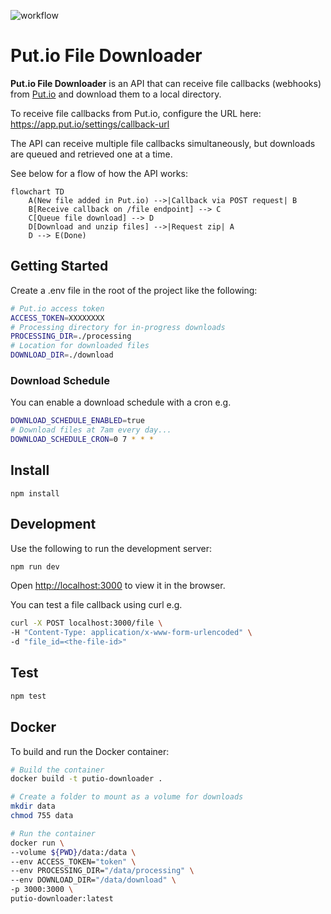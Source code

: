 ![workflow](https://github.com/atheius/putio-downloader/actions/workflows/main.yml/badge.svg)

# Put.io File Downloader

**Put.io File Downloader** is an API that can receive file callbacks (webhooks) from [Put.io](https://put.io) and download them to a local directory.

To receive file callbacks from Put.io, configure the URL here: https://app.put.io/settings/callback-url

The API can receive multiple file callbacks simultaneously, but downloads are queued and retrieved one at a time.

See below for a flow of how the API works:

```mermaid
flowchart TD
    A(New file added in Put.io) -->|Callback via POST request| B
    B[Receive callback on /file endpoint] --> C
    C[Queue file download] --> D
    D[Download and unzip files] -->|Request zip| A
    D --> E(Done)
```

## Getting Started

Create a .env file in the root of the project like the following:

```sh
# Put.io access token
ACCESS_TOKEN=XXXXXXXX
# Processing directory for in-progress downloads
PROCESSING_DIR=./processing
# Location for downloaded files
DOWNLOAD_DIR=./download
```

### Download Schedule

You can enable a download schedule with a cron e.g.

```sh
DOWNLOAD_SCHEDULE_ENABLED=true
# Download files at 7am every day...
DOWNLOAD_SCHEDULE_CRON=0 7 * * *
```

## Install

```
npm install
```

## Development

Use the following to run the development server:

```sh
npm run dev
```

Open [http://localhost:3000](http://localhost:3000) to view it in the browser.

You can test a file callback using curl e.g.

```sh
curl -X POST localhost:3000/file \
-H "Content-Type: application/x-www-form-urlencoded" \
-d "file_id=<the-file-id>"
```

## Test

```sh
npm test
```

## Docker

To build and run the Docker container:

```sh
# Build the container
docker build -t putio-downloader .

# Create a folder to mount as a volume for downloads
mkdir data
chmod 755 data

# Run the container
docker run \
--volume ${PWD}/data:/data \
--env ACCESS_TOKEN="token" \
--env PROCESSING_DIR="/data/processing" \
--env DOWNLOAD_DIR="/data/download" \
-p 3000:3000 \
putio-downloader:latest
```
